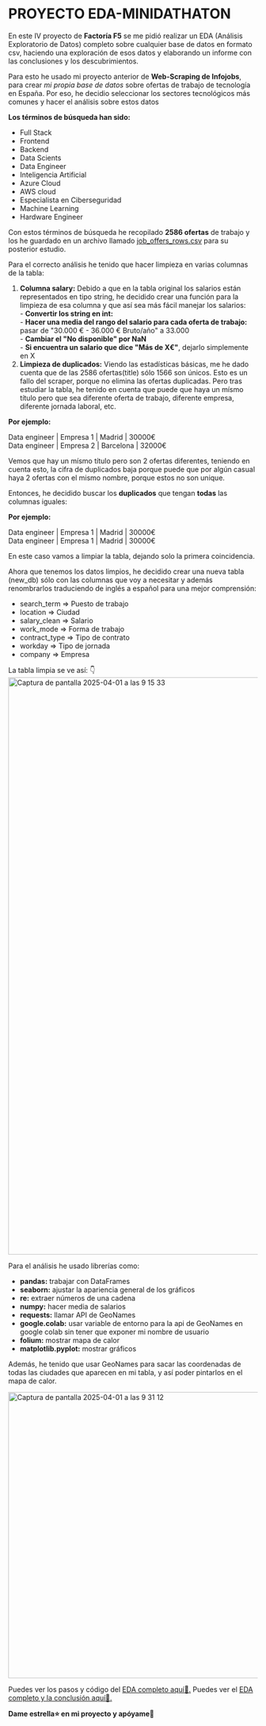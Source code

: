 # PROYECTO EDA-MINIDATHATON

En este IV proyecto de **Factoría F5** se me pidió realizar un EDA (Análisis Exploratorio de Datos) completo sobre cualquier base de datos en formato csv, haciendo una exploración de esos datos y elaborando un informe con las conclusiones y los descubrimientos. 

Para esto he usado mi proyecto anterior de **Web-Scraping de Infojobs**, para crear *mi propia base de datos* sobre ofertas de trabajo de tecnología en España. Por eso, he decidio seleccionar los sectores tecnológicos más comunes y hacer el análisis sobre estos datos

**Los términos de búsqueda han sido:**

- Full Stack
- Frontend
- Backend
- Data Scients
- Data Engineer
- Inteligencia Artificial
- Azure Cloud
- AWS cloud
- Especialista en Ciberseguridad
- Machine Learning
- Hardware Engineer

Con estos términos de búsqueda he recopilado **2586 ofertas** de trabajo y los he guardado en un archivo llamado [job_offers_rows.csv](https://github.com/alharuty/Proyecto-EDA-MiniDathaton/blob/main/job_offers_rows.csv) para su posterior estudio.

Para el correcto análisis he tenido que hacer limpieza en varias columnas de la tabla:<br>
  1. **Columna salary:** Debido a que en la tabla original los salarios están representados en tipo string, he decidido crear una función para la limpieza de esa columna y que así sea más fácil manejar los salarios:<br>
    - **Convertir los string en int:**<br>
    - **Hacer una media del rango del salario para cada oferta de trabajo:** pasar de "30.000 € - 36.000 € Bruto/año" a 33.000<br>
    - **Cambiar el "No disponible" por NaN**<br>
    - **Si encuentra un salario que dice "Más de X€"**, dejarlo simplemente en X<br>
  2. **Limpieza de duplicados:** Viendo las estadísticas básicas, me he dado cuenta que de las 2586 ofertas(title) sólo 1566 son únicos. Esto es un fallo del scraper, porque no elimina las ofertas duplicadas. Pero tras estudiar la tabla, he tenido en cuenta que puede que haya un mísmo título pero que sea diferente oferta de trabajo, diferente empresa, diferente jornada laboral, etc.<br>
  
**Por ejemplo:** <br>

Data engineer | Empresa 1 | Madrid | 30000€<br>
Data engineer | Empresa 2 | Barcelona | 32000€<br>

Vemos que hay un mísmo título pero son 2 ofertas diferentes, teniendo en cuenta esto, la cifra de duplicados baja porque puede que por algún casual haya 2 ofertas con el mismo nombre, porque estos no son unique. 

Entonces, he decidido buscar los **duplicados** que tengan **todas** las columnas iguales:

**Por ejemplo:** <br>
    
Data engineer | Empresa 1 | Madrid | 30000€<br>
Data engineer | Empresa 1 | Madrid | 30000€<br>

En este caso vamos a limpiar la tabla, dejando solo la primera coincidencia.<br>

Ahora que tenemos los datos limpios, he decidido crear una nueva tabla (new_db) sólo con las columnas que voy a necesitar y además renombrarlos traduciendo de inglés a español para una mejor comprensión:

- search_term => Puesto de trabajo
- location => Ciudad
- salary_clean => Salario
- work_mode => Forma de trabajo
- contract_type => Tipo de contrato
- workday => Tipo de jornada
- company => Empresa

La tabla limpia se ve así: 👇
<img width="1164" alt="Captura de pantalla 2025-04-01 a las 9 15 33" src="https://github.com/user-attachments/assets/60365d5c-2ddd-43c4-89dd-f36b302db1c9" />

Para el análisis he usado librerías como:
- **pandas:** trabajar con DataFrames
- **seaborn:** ajustar la apariencia general de los gráficos
- **re:** extraer números de una cadena
- **numpy:** hacer media de salarios
- **requests:** llamar API de GeoNames
- **google.colab:** usar variable de entorno para la api de GeoNames en google colab sin tener que exponer mi nombre de usuario
- **folium:** mostrar mapa de calor
- **matplotlib.pyplot:** mostrar gráficos

Además, he tenido que usar GeoNames para sacar las coordenadas de todas las ciudades que aparecen en mi tabla, y así poder pintarlos en el mapa de calor.

<img width="577" alt="Captura de pantalla 2025-04-01 a las 9 31 12" src="https://github.com/user-attachments/assets/b2db660f-1d80-4630-9566-d222507de6f4" />

Puedes ver los pasos y código del [EDA completo aquí📍.](https://github.com/alharuty/Proyecto-EDA-MiniDathaton/blob/main/Proyecto_IV_Datathon.ipynb)
Puedes ver el [EDA completo y la conclusión aquí📍.](https://github.com/alharuty/Proyecto-EDA-MiniDathaton/blob/main/EDA_Alla.pdf)

**Dame estrella⭐ en mi proyecto y apóyame**🤗
